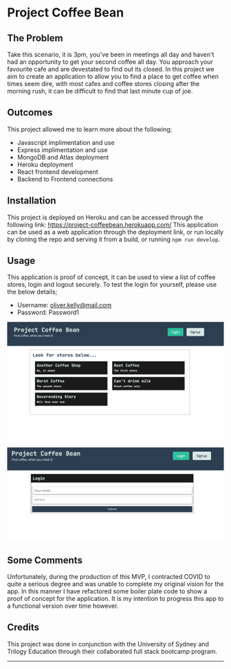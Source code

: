 # Project Coffee Bean

## The Problem
Take this scenario, it is 3pm, you've been in meetings all day and haven't had an opportunity to get your second coffee all day. You approach your favourite cafe and are devestated to find out its closed.
In this project we aim to create an application to allow you to find a place to get coffee when times seem dire, with most cafes and coffee stores closing after the morning rush, it can be difficult to find that last minute cup of joe. 

## Outcomes
This project allowed me to learn more about the following;
- Javascript implimentation and use
- Express implimentation and use
- MongoDB and Atlas deployment
- Heroku deployment
- React frontend development
- Backend to Frontend connections

## Installation

This project is deployed on Heroku and can be accessed through the following link: https://project-coffeebean.herokuapp.com/
This application can be used as a web application through the deployment link, or run locally by cloning the repo and serving it from a build, or running `npm run develop`.

## Usage

This application is proof of concept, it can be used to view a list of coffee stores, login and logout securely.
To test the login for yourself, please use the below details;

- Username: oliver.kelly@mail.com
- Password: Password1

![Alt text](./assets/discoverpage.png "Screenshot the Discover Page")

![Alt text](./assets/loginpage.png "Screenshot of the Login Page")

## Some Comments
Unfortunately, during the production of this MVP, I contracted COVID to quite a serious degree and was unable to complete my original vision for the app. In this manner I have refactored some boiler plate code to show a proof of concept for the application. It is my intention to progress this app to a functional version over time however.

## Credits

This project was done in conjunction with the University of Sydney and Trilogy Education through their collaborated full stack bootcamp program.

---
